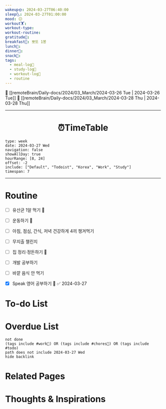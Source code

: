 ```yaml
---
wakeup🌞: 2024-03-27T06:40:00
sleep🌜: 2024-03-27T01:00:00
mood: 😕
workout🏋️: 
workout-type: 
workout-routine: 
gratitude🙏: 
breakfast🍳: 뽀또 1봉
lunch🍚: 
dinner🥗: 
snack🍬: 
tags:
  - meal-log📝
  - study-log📓
  - workout-log💪
  - routine
---
```


🔺 [[remoteBrain/Daily-docs/2024/03_March/2024-03-26 Tue | 2024-03-26 Tue]]
🔻 [[remoteBrain/Daily-docs/2024/03_March/2024-03-28 Thu | 2024-03-28 Thu]]
___
<h1> <center>⏰TimeTable </center> </h1>

```gEvent
type: week
date: 2024-03-27 Wed
navigation: false
showAllDay: true
hourRange: [8, 24]
offset: -2
include: ["Default", "Todoist", "Korea", "Work", "Study"]
timespan: 7
```

--- 


# Routine 

- [ ] 유산균 1알 먹기 🔼 
- [ ] 운동하기 🔼
- [ ] 아침, 점심, 간식, 저녁 건강하게 4끼 챙겨먹기
- [ ] 무지출 챌린지 
- [ ] 집 정리·정돈하기 🔼
- [ ] 개발 공부하기
- [ ] 바깥 음식 안 먹기 
- [x] Speak 영어 공부하기 🔼 ✅ 2024-03-27


# To-do List


# Overdue List
```tasks
not done
(tags include #work💼) OR (tags include #chores🧺) OR (tags include #todo)
path does not include 2024-03-27 Wed
hide backlink
```

# Related Pages



# Thoughts & Inspirations

